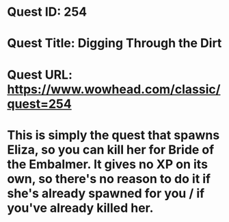 # Quest ID: 254
# Quest Title: Digging Through the Dirt
# Quest URL: https://www.wowhead.com/classic/quest=254
# This is simply the quest that spawns Eliza, so you can kill her for  Bride of the Embalmer. It gives no XP on its own, so there's no reason to do it if she's already spawned for you / if you've already killed her.
